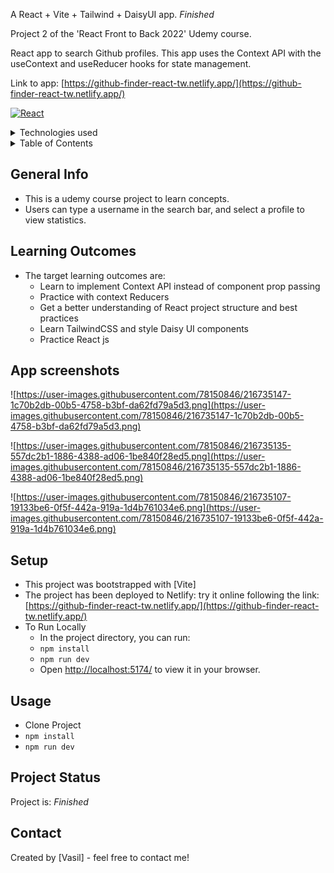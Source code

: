 A React + Vite + Tailwind + DaisyUI app. *Finished*

Project 2 of the 'React Front to Back 2022' Udemy course.

React app to search Github profiles. This app uses the Context API with the useContext and useReducer hooks for state management.

Link to app: [https://github-finder-react-tw.netlify.app/](https://github-finder-react-tw.netlify.app/)

[![React][React.js]][React-url]

<!-- TABLE OF CONTENTS -->
<details>
<summary>Technologies used</summary>
<ol>
<li>React.js</li>
<li>TailwindCSS layouts</li>
<li>DaisyUI library for components</li>
<li>VSCode</li>
</ol>
</details>

<!-- TABLE OF CONTENTS -->
<details>
<summary>Table of Contents</summary>
<ol>
<li><a href="#general-info">General Info</a></li>
<li><a href="#app-screenshots">App Screenshots</a></li>
<li><a href="#setup">Setup</a></li>
<li><a href="#usage">Usage</a></li>
<li><a href="#project-status">Status</a></li>
<li><a href="#contact">Contact</a></li>

</ol>
</details>

<!-- general-info -->

## General Info

- This is a udemy course project to learn concepts.
- Users can type a username in the search bar, and select a profile to view statistics.

## Learning Outcomes

- The target learning outcomes are:
    - Learn to implement Context API instead of component prop passing
    - Practice with context Reducers
    - Get a better understanding of React project structure and best practices
    - Learn TailwindCSS and style Daisy UI components
    - Practice React js

<!-- app-screenshots -->

## App screenshots

![https://user-images.githubusercontent.com/78150846/216735147-1c70b2db-00b5-4758-b3bf-da62fd79a5d3.png](https://user-images.githubusercontent.com/78150846/216735147-1c70b2db-00b5-4758-b3bf-da62fd79a5d3.png)

![https://user-images.githubusercontent.com/78150846/216735135-557dc2b1-1886-4388-ad06-1be840f28ed5.png](https://user-images.githubusercontent.com/78150846/216735135-557dc2b1-1886-4388-ad06-1be840f28ed5.png)

![https://user-images.githubusercontent.com/78150846/216735107-19133be6-0f5f-442a-919a-1d4b761034e6.png](https://user-images.githubusercontent.com/78150846/216735107-19133be6-0f5f-442a-919a-1d4b761034e6.png)

<!-- setup -->

## Setup

- This project was bootstrapped with [Vite]
- The project has been deployed to Netlify: try it online following the link: [https://github-finder-react-tw.netlify.app/](https://github-finder-react-tw.netlify.app/)
- To Run Locally
    - In the project directory, you can run:
    - `npm install`
    - `npm run dev`
    - Open [http://localhost:5174/](http://localhost:5174/) to view it in your browser.

<!-- usage -->

## Usage

- Clone Project
- `npm install`
- `npm run dev`

<!-- project-status -->

## Project Status

Project is: *Finished*

<!-- contact -->

## Contact

Created by [Vasil] - feel free to contact me!
<p align="right">

<!-- MARKDOWN LINKS & IMAGES -->
<!--  [![Next][Next.js]][Next-url] [![React][React.js]][React-url] [![Vue][Vue.js]][Vue-url] [![Bootstrap][Bootstrap.com]][Bootstrap-url] [![JQuery][JQuery.com]][JQuery-url] -->
<!-- https://www.markdownguide.org/basic-syntax/#reference-style-links -->
[contributors-shield]: https://img.shields.io/github/contributors/github_username/repo_name.svg?style=for-the-badge
[contributors-url]: https://github.com/github_username/repo_name/graphs/contributors
[forks-shield]: https://img.shields.io/github/forks/github_username/repo_name.svg?style=for-the-badge
[forks-url]: https://github.com/github_username/repo_name/network/members
[stars-shield]: https://img.shields.io/github/stars/github_username/repo_name.svg?style=for-the-badge
[stars-url]: https://github.com/github_username/repo_name/stargazers
[issues-shield]: https://img.shields.io/github/issues/github_username/repo_name.svg?style=for-the-badge
[issues-url]: https://github.com/github_username/repo_name/issues
[license-shield]: https://img.shields.io/github/license/github_username/repo_name.svg?style=for-the-badge
[license-url]: https://github.com/github_username/repo_name/blob/master/LICENSE.txt
[linkedin-shield]: https://img.shields.io/badge/-LinkedIn-black.svg?style=for-the-badge&logo=linkedin&colorB=555
[linkedin-url]: https://linkedin.com/in/linkedin_username
[product-screenshot]: images/screenshot.png
[Next.js]: https://img.shields.io/badge/next.js-000000?style=for-the-badge&logo=nextdotjs&logoColor=white
[Next-url]: https://nextjs.org/
[React.js]: https://img.shields.io/badge/React-20232A?style=for-the-badge&logo=react&logoColor=61DAFB
[React-url]: https://reactjs.org/
[Vue.js]: https://img.shields.io/badge/Vue.js-35495E?style=for-the-badge&logo=vuedotjs&logoColor=4FC08D
[Vue-url]: https://vuejs.org/
[Angular.io]: https://img.shields.io/badge/Angular-DD0031?style=for-the-badge&logo=angular&logoColor=white
[Angular-url]: https://angular.io/
[Svelte.dev]: https://img.shields.io/badge/Svelte-4A4A55?style=for-the-badge&logo=svelte&logoColor=FF3E00
[Svelte-url]: https://svelte.dev/
[Laravel.com]: https://img.shields.io/badge/Laravel-FF2D20?style=for-the-badge&logo=laravel&logoColor=white
[Laravel-url]: https://laravel.com
[Bootstrap.com]: https://img.shields.io/badge/Bootstrap-563D7C?style=for-the-badge&logo=bootstrap&logoColor=white
[Bootstrap-url]: https://getbootstrap.com
[JQuery.com]: https://img.shields.io/badge/jQuery-0769AD?style=for-the-badge&logo=jquery&logoColor=white
[JQuery-url]: https://jquery.com 
[Xcode.com]: https://img.shields.io/badge/Xcode-007ACC?style=for-the-badge&logo=Xcode&logoColor=white
[Xcode-url]: https://developer.apple.com/xcode/
[Swift.com]: https://img.shields.io/badge/swift-F54A2A?style=for-the-badge&logo=swift&logoColor=white
[Swift-url]: https://docs.swift.org/swift-book/
[VS.com]: https://img.shields.io/badge/Visual_Studio-5C2D91?style=for-the-badge&logo=visual%20studio&logoColor=white
[VS-url]: https://visualstudio.microsoft.com/
[Java.com]: https://img.shields.io/badge/java-%23ED8B00.svg?style=for-the-badge&logo=java&logoColor=white
[Java-url]: [https://visualstudio.microsoft.com/](https://www.java.com/en/)
[C#.com]: https://img.shields.io/badge/c%23-%23239120.svg?style=for-the-badge&logo=c-sharp&logoColor=white
[C#-url]: https://learn.microsoft.com/en-us/dotnet/csharp/
[MYSQL.com]: https://img.shields.io/badge/MySQL-005C84?style=for-the-badge&logo=mysql&logoColor=white
[MYSQL-url]: https://www.mysql.com/
[.NET.com]: https://img.shields.io/badge/.NET-5C2D91?style=for-the-badge&logo=.net&logoColor=white
[.NET-url]: https://dotnet.microsoft.com/en-us/
[IntelliJ.com]: https://img.shields.io/badge/IntelliJ_IDEA-000000.svg?style=for-the-badge&logo=intellij-idea&logoColor=white
[IntelliJ-url]: [https://dotnet.microsoft.com/en-us/](https://www.jetbrains.com/idea/)
[Spring.com]: https://img.shields.io/badge/Spring-6DB33F?style=for-the-badge&logo=spring&logoColor=white
[Spring-url]: https://spring.io/

